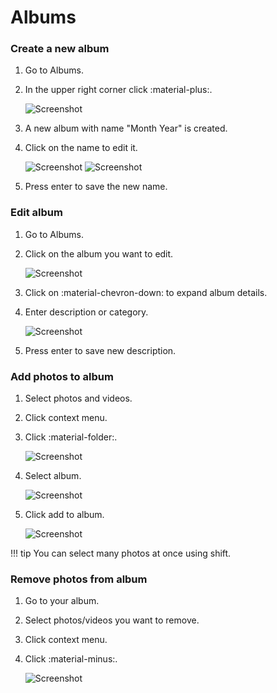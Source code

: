 # Albums #
### Create a new album ###

1. Go to Albums.
2. In the upper right corner click :material-plus:.

    ![Screenshot](img/create-album.png)
    
3. A new album with name "Month Year" is created.
4. Click on the name to edit it.

    ![Screenshot](img/album-name-1.png)
    ![Screenshot](img/album-name-2.png)
5. Press enter to save the new name.

### Edit album ###

1. Go to Albums.
2. Click on the album you want to edit.

    ![Screenshot](img/album-description-1.png)
    
3. Click on :material-chevron-down: to expand album details.
4. Enter description or category.

    ![Screenshot](img/album-description-2.png)
    
5. Press enter to save new description.

### Add photos to album ###

1. Select photos and videos.
2. Click context menu.
3. Click :material-folder:.

    ![Screenshot](img/add-photo-album-1.png)
    
4. Select album.

    ![Screenshot](img/add-photo-album-2.png)
    
5. Click add to album.

    ![Screenshot](img/add-photo-album-3.png)

!!! tip
    You can select many photos at once using shift.

### Remove photos from album ###

1. Go to your album.
3. Select photos/videos you want to remove.
4. Click context menu.
5. Click :material-minus:.

    ![Screenshot](img/remove-from-album-1.png)

